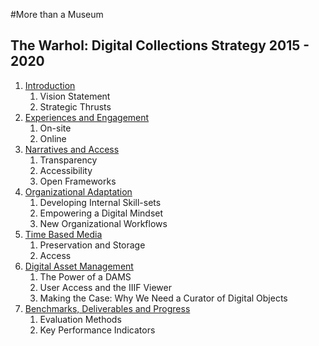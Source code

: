 #More than a Museum

## The Warhol: Digital Collections Strategy 2015 - 2020

1. [Introduction](01_Introduction.md)
	1. Vision Statement
	2. Strategic Thrusts
2. [Experiences and Engagement](02_Experiences_and_Engagement.md)
	1. On-site
	2. Online
3. [Narratives and Access](03_Narratives_and_Access.md)
	1. Transparency
	2. Accessibility
	3. Open Frameworks
4. [Organizational Adaptation](04_Organizational_Adaptation.md)
	1. Developing Internal Skill-sets
	2. Empowering a Digital Mindset
	3. New Organizational Workflows
5. [Time Based Media](05_Time_Based_Media.md) 
	1. Preservation and Storage
	2. Access
6. [Digital Asset Management](06_Digital_Asset_Management.md)
	1. The Power of a DAMS
	2. User Access and the IIIF Viewer
	3. Making the Case: Why We Need a Curator of Digital Objects
7. [Benchmarks, Deliverables and Progress](07_Benchmarks_Deliverables_and_Progress.md)
	1. Evaluation Methods
	2. Key Performance Indicators
